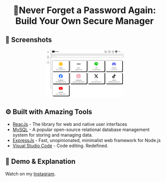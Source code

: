 <h1 align="center">🔐Never Forget a Password Again: Build Your Own Secure Manager</h1>

## 📱 Screenshots

<p align="center">
  <img src="client/public/mypass.png" width="250" hspace="4">
</p>

## ⚙️ Built with Amazing Tools

- [ReacJs](https://react.dev/) - The library for web and native user interfaces
- [MySQL](https://www.mysql.com/) - A popular open-source relational database management system for storing and managing data.
- [ExpressJs](https://expressjs.com/) - Fast, unopinionated, minimalist web framework for Node.js
- [Visual Studio Code](https://code.visualstudio.com/) - Code editing. Redefined.

## 🚀 Demo & Explanation 

Watch on my [Instagram](https://www.instagram.com/p/C81OlCXvqg8/).